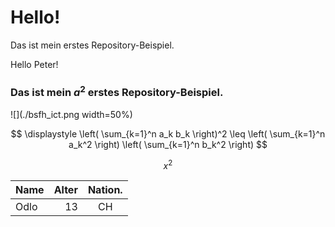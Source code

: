 # Hello!<br>
Das ist mein erstes Repository-Beispiel.

Hello Peter!
### Das ist mein $a^2$ erstes Repository-Beispiel.

![](./bsfh_ict.png width=50%)

$$
\displaystyle
\left( \sum_{k=1}^n a_k b_k \right)^2
\leq
\left( \sum_{k=1}^n a_k^2 \right)
\left( \sum_{k=1}^n b_k^2 \right)
$$

$$
x^2
$$

| Name | Alter | Nation. |
| :--- | ----: | :---:|
| Odlo | 13 | CH |
